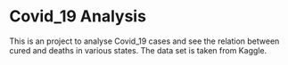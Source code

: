 # Covid_19 Analysis
This is an project to analyse Covid_19 cases and see the relation between cured and deaths  in various states.
The data set is taken from Kaggle.
